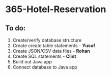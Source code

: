 # 365-Hotel-Reservation

## To do:
1. Create/verify database structure
2. Create create table statements - **Yusuf**
3. Create JSON/CSV data files - **Rohan**
4. Create SQL statements - **Clint**
5. Build out Java app
6. Connect database to Java app
